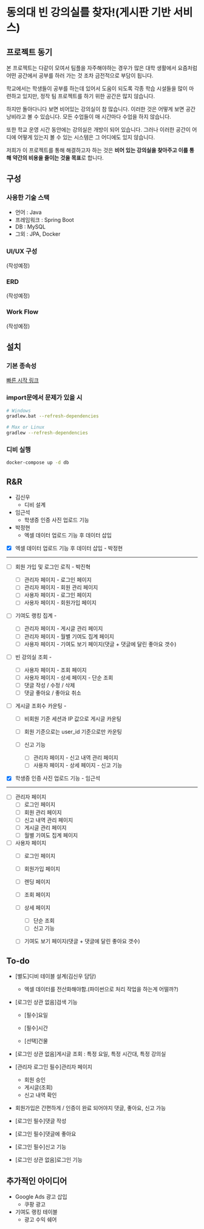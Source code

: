 # 동의대 빈 강의실를 찾자!(게시판 기반 서비스)

## 프로젝트 동기

본 프로젝트는 다같이 모여서 팀플을 자주해야하는 경우가 많은 대학 생활에서 요즘처럼 어떤 공간에서 공부를 하러 가는 것 조차 금전적으로 부담이 됩니다.

학교에서는 학생들이 공부를 하는데 있어서 도움이 되도록 각종 학습 시설들을 많이 마련하고 있지만, 정작 팀 프로젝트를 하기 위한 공간은 많지 않습니다.

하지만 돌아다니다 보면 비어있는 강의실이 참 많습니다. 이러한 것은 어떻게 보면 공간 낭비라고 볼 수 있습니다. 모든 수업들이 매 시간마다 수업을 하지 않습니다.

또한 학교 운영 시간 동안에는 강의실은 개방이 되어 있습니다. 그러나 이러한 공간이 어디에 어떻게 있는지 볼 수 있는 시스템은 그 어디에도 있지 않습니다.

저희가 이 프로젝트를 통해 해결하고자 하는 것은 **비어 있는 강의실을 찾아주고 이를 통해 약간의 비용을 줄이는 것을 목표**로 합니다.

## 구성

### 사용한 기술 스택

- 언어 : Java
- 프레임워크 : Spring Boot
- DB : MySQL
- 그외 : JPA, Docker

### UI/UX 구성

(작성예정)

### ERD

(작성예정)

### Work Flow

(작성예정)

## 설치

### 기본 종속성
[빠른 시작 링크](https://start.spring.io/#!type=gradle-project&language=java&platformVersion=3.1.4&packaging=jar&jvmVersion=17&groupId=ac.kr.deu&artifactId=FindEmptyClassroom&name=FindEmptyClassroom&description=Web%20service%20to%20find%20empty%20classrooms%20at%20Dongui%20University&packageName=ac.kr.deu.FindEmptyClassroom&dependencies=lombok,devtools,configuration-processor,web,thymeleaf,jdbc,data-jpa,mysql)

### import문에서 문제가 있을 시

```bash
# Windows
gradlew.bat --refresh-dependencies

# Max or Linux
gradlew --refresh-dependencies
```

### 디비 실행

```cmd
docker-compose up -d db
```

## R&R

- 김신우
  - 디비 설계
- 임근석
  - 학생증 인증 사진 업로드 기능
- 박정현
  - 엑셀 데이터 업로드 기능 후 데이터 삽입




- [x] 엑셀 데이터 업로드 기능 후 데이터 삽입 - 박정현

---

- [ ] 회원 가입 및 로그인 로직 - 박진혁

  - [ ] 관리자 페이지 - 로그인 페이지
  - [ ] 관리자 페이지 - 회원 관리 페이지
  - [ ] 사용자 페이지 - 로그인 페이지
  - [ ] 사용자 페이지 - 회원가입 페이지

- [ ] 기여도 랭킹 집계 - 

  - [ ] 관리자 페이지 - 게시글 관리 페이지
  - [ ] 관리자 페이지 - 월별 기여도 집계 페이지
  - [ ] 사용자 페이지 - 기여도 보기 페이지(댓글 + 댓글에 달린 좋아요 갯수)

- [ ] 빈 강의실 조회 - 

  - [ ] 사용자 페이지 - 조회 페이지
  - [ ] 사용자 페이지 - 상세 페이지 - 단순 조회
  - [ ] 댓글 작성 / 수정 / 삭제
  - [ ] 댓글 좋아요 / 좋아요 취소

- [ ] 게시글 조회수 카운팅 - 

  - [ ] 비회원 기준 세션과 IP 값으로 게시글 카운팅
  - [ ] 회원 기준으로는 user_id 기준으로만 카운팅

  - [ ] 신고 기능
    - [ ] 관리자 페이지 - 신고 내역 관리 페이지
    - [ ] 사용자 페이지 - 상세 페이지 - 신고 기능

- [x] 학생증 인증 사진 업로드 기능 - 임근석

---



- [ ] 관리자 페이지
  - [ ] 로그인 페이지
  - [ ] 회원 관리 페이지
  - [ ] 신고 내역 관리 페이지
  - [ ] 게시글 관리 페이지
  - [ ] 월별 기여도 집계 페이지
- [ ] 사용자 페이지
  - [ ] 로그인 페이지
  - [ ] 회원가입 페이지
  - [ ] 렌딩 페이지
  - [ ] 조회 페이지
  - [ ] 상세 페이지
    - [ ] 단순 조회
    - [ ] 신고 기능
  - [ ] 기여도 보기 페이지(댓글 + 댓글에 달린 좋아요 갯수)



## To-do

- [별도]디비 테이블 설계(김신우 담당)
  - 엑셀 데이터를 전산화해야함.(파이썬으로 처리 작업을 하는게 어떨까?)
- [로그인 상관 없음]검색 기능
  - [필수]요일

  - [필수]시간

  - [선택]건물
- [로그인 상관 없음]게시글 조회 : 특정 요일, 특정 시간대, 특정 강의실
- [관리자 로그인 필수]관리자 페이지
  - 회원 승인
  - 게시글(조회)
  - 신고 내역 확인

- 회원가입은 간편하게 / 인증이 완료 되어야지 댓글, 좋아요, 신고 가능
- [로그인 필수]댓글 작성
- [로그인 필수]댓글에 좋아요
- [로그인 필수]신고 기능
- [로그인 상관 없음]로그인 기능


## 추가적인 아이디어

- Google Ads 광고 삽입
  - 쿠팡 광고
- 기여도 랭킹 테이블
  - 광고 수익 쉐어